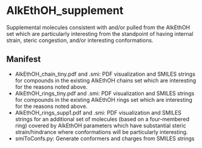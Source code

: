 # AlkEthOH_supplement
Supplemental molecules consistent with and/or pulled from the AlkEthOH set which are particularly interesting from the standpoint of having internal strain, steric congestion, and/or interesting conformations.

## Manifest
* AlkEthOH_chain_tiny.pdf and .smi: PDF visualization and SMILES strings for compounds in the existing AlkEthOH chains set which are interesting for the reasons noted above.
* AlkEthOH_rings_tiny.pdf and .smi: PDF visualization and SMILES strings for compounds in the existing AlkEthOH rings set which are interesting for the reasons noted above.
* AlkEthOH_rings_supp1.pdf and .smi: PDF visualization and SMILES strings for an additional set of molecules (based on a four-membered ring) covered by AlkEthOH parameters which have substantial steric strain/hindrance where conformations will be particularly interesting.
* smiToConfs.py: Generate conformers and charges from SMILES strings
